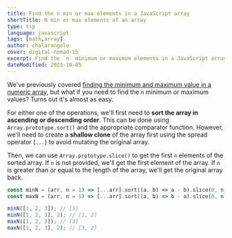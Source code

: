 ```yaml
---
title: Find the n min or max elements in a JavaScript array
shortTitle: N min or max elements of an array
type: tip
language: javascript
tags: [math,array]
author: chalarangelo
cover: digital-nomad-15
excerpt: Find the `n` minimum or maximum elements in a JavaScript array quickly and easily.
dateModified: 2023-10-05
---
```


We've previously covered [finding the minimum and maximum value in a numeric array](/js/s/array-min-max), but what if you need to find the `n` minimum or maximum values? Turns out it's almost as easy.

For either one of the operations, we'll first need to **sort the array in ascending or descending order**. This can be done using `Array.prototype.sort()` and the appropriate comparator function. However, we'll need to create a **shallow clone** of the array first using the spread operator (`...`) to avoid mutating the original array.

Then, we can use `Array.prototype.slice()` to get the first `n` elements of the sorted array. If `n` is not provided, we'll get the first element of the array. If `n` is greater than or equal to the length of the array, we'll get the original array back.

```js
const minN = (arr, n = 1) => [...arr].sort((a, b) => a - b).slice(0, n);
const maxN = (arr, n = 1) => [...arr].sort((a, b) => b - a).slice(0, n);

minN([1, 2, 3]); // [1]
minN([1, 2, 3], 2); // [1, 2]
maxN([1, 2, 3]); // [3]
maxN([1, 2, 3], 2); // [3, 2]
```
